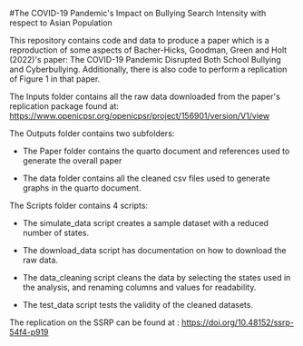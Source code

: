 #The COVID-19 Pandemic's Impact on Bullying Search Intensity with respect to Asian Population

This repository contains code and data to produce a paper which is a reproduction of some aspects of Bacher-Hicks, Goodman, Green and Holt (2022)'s paper: The COVID-19 Pandemic Disrupted Both School Bullying and Cyberbullying. Additionally, there is also code to perform a replication of Figure 1 in that paper.

The Inputs folder contains all the raw data downloaded from the paper's replication package found at: <https://www.openicpsr.org/openicpsr/project/156901/version/V1/view>

The Outputs folder contains two subfolders:

-   The Paper folder contains the quarto document and references used to generate the overall paper

-   The data folder contains all the cleaned csv files used to generate graphs in the quarto document.

The Scripts folder contains 4 scripts:

-   The simulate_data script creates a sample dataset with a reduced number of states.

-   The download_data script has documentation on how to download the raw data.

-   The data_cleaning script cleans the data by selecting the states used in the analysis, and renaming columns and values for readability.

-   The test_data script tests the validity of the cleaned datasets.

The replication on the SSRP can be found at : <https://doi.org/10.48152/ssrp-54f4-p919>
